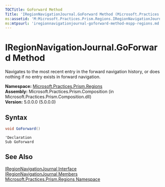 ```yaml
---
TOCTitle: GoForward Method
Title: 'IRegionNavigationJournal.GoForward Method (Microsoft.Practices.Prism.Regions)'
ms:assetid: 'M:Microsoft.Practices.Prism.Regions.IRegionNavigationJournal.GoForward'
ms:mtpsurl: 'iregionnavigationjournal-goforward-method-mspp-regions.md'
---
```


# IRegionNavigationJournal.GoForward Method

Navigates to the most recent entry in the forward navigation history, or does nothing if no entry exists in forward navigation.

**Namespace:** [Microsoft.Practices.Prism.Regions](/patterns-practices/reference/mspp-regions-namespace)  
**Assembly:** Microsoft.Practices.Prism.Composition (in Microsoft.Practices.Prism.Composition.dll)  
**Version:** 5.0.0.0 (5.0.0.0)

## Syntax

```C#
void GoForward()
````

```VB
'Declaration
Sub GoForward
```

##  See Also

[IRegionNavigationJournal Interface](/patterns-practices/reference/iregionnavigationjournal-interface-mspp-regions)  
[IRegionNavigationJournal Members](/patterns-practices/reference/iregionnavigationjournal-members-mspp-regions)  
[Microsoft.Practices.Prism.Regions Namespace](/patterns-practices/reference/mspp-regions-namespace)
